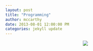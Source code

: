 ```yaml
---
layout: post
title: "Programming"
author: mccarthy
date: 2013-08-01 12:00:00 PM
categories: jekyll update
---
```


<div style="text-align: center">
  <img src="{{ site.baseurl}}/img/mccarthy.jpg/">
</div>
